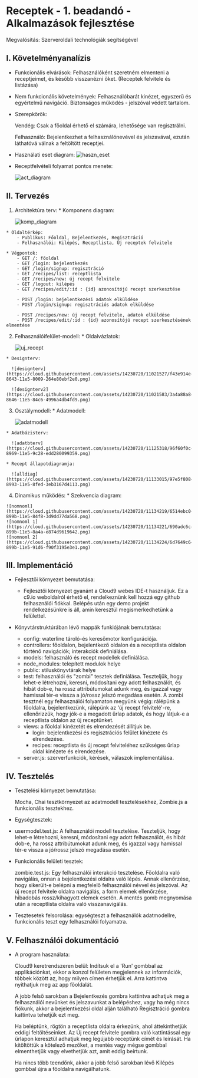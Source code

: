 # Receptek - 1. beadandó - Alkalmazások fejlesztése
  Megvalósítás: Szerveroldali technológiák segítségével

## I. Követelményanalízis
  - Funkcionális elvárások:
      Felhasználóként szeretném elmenteni a receptjeimet, és később visszanézni őket. (Receptek felvitele és listázása)
  - Nem funkcionális követelmények:
      Felhasználóbarát kinézet, egyszerű és egyértelmű navigáció.
      Biztonságos működés - jelszóval védett tartalom.
  - Szerepkörök:
      
      Vendég: Csak a főoldal érhető el számára, lehetősége van regisztrálni.

      Felhasználó: Bejelentkezhet a felhasználónevével és jelszavával, ezután láthatóvá válnak a feltöltött receptjei.
  - Használati eset diagram:
      ![haszn_eset](https://cloud.githubusercontent.com/assets/14230720/11021275/576fcb1e-863c-11e5-9733-21bfd4ca0aa6.png)

  - Receptfelvételi folyamat pontos menete:
      
      ![act_diagram](https://cloud.githubusercontent.com/assets/14230720/11021339/b27b0eb8-863e-11e5-95ff-02f2550565f1.png)


## II. Tervezés
  1. Architektúra terv:
    * Komponens diagram:
    
      ![komp_diagram](https://cloud.githubusercontent.com/assets/14230720/11126372/e60effb8-896e-11e5-8a19-b9cd043be2be.png)


    * Oldaltérkép:
        - Publikus: Főoldal, Bejelentkezés, Regisztráció
        - Felhasználói: Kilépés, Receptlista, Új receptek felvitele

    * Végpontok:
        - GET /: főoldal
        - GET /login: bejelentkezés
        - GET /login/signup: regisztráció
        - GET /recipes/list: receptlista
        - GET /recipes/new: új recept felvitele
        - GET /logout: kilépés
        - GET /recipes/edit/:id : {id} azonosítójú recept szerkesztése
        
        - POST /login: bejelentkezési adatok elküldése
        - POST /login/signup: regisztrációs adatok elküldése
        
        - POST /recipes/new: új recept felvitele, adatok elküldése
        - POST /recipes/edit/:id : {id} azonosítójú recept szerkesztésének elmentése
        
  2. Felhasználóifelület-modell:
    * Oldalvázlatok:
        
      ![uj_recept](https://cloud.githubusercontent.com/assets/14230720/11021511/701e471a-8643-11e5-9e9b-2fb3175bfde9.jpg)
      
    * Designterv:
      
      ![designterv](https://cloud.githubusercontent.com/assets/14230720/11021527/f43e914e-8643-11e5-8009-264e80ebf2e0.png)

      ![designterv2](https://cloud.githubusercontent.com/assets/14230720/11021583/3a4a88a8-8646-11e5-84c6-4996a4db4fd9.png)

  3. Osztálymodell:
    * Adatmodell:
  
      ![adatmodell](https://cloud.githubusercontent.com/assets/14230720/11125257/3d39dfca-8969-11e5-8a5f-49c42f442915.png)

    * Adatbázisterv:
    
      ![adatbterv](https://cloud.githubusercontent.com/assets/14230720/11125318/96f60f0c-8969-11e5-9c28-edd280099359.png)
      
    * Recept állapotdiagramja:
    
      ![alldiag](https://cloud.githubusercontent.com/assets/14230720/11133015/97e5f808-8993-11e5-8fed-3eb3167d4113.png)
      
  4. Dinamikus működés:
    * Szekvencia diagram:
      
    ![nomnoml](https://cloud.githubusercontent.com/assets/14230720/11134219/6514ebc0-899b-11e5-84f8-3d9dd77da568.png)
    ![nomnoml 1](https://cloud.githubusercontent.com/assets/14230720/11134221/690adc6c-899b-11e5-8a4a-e874d9619642.png)
    ![nomnoml 2](https://cloud.githubusercontent.com/assets/14230720/11134224/6d7649c6-899b-11e5-91d6-f90f3195e3e1.png)

## III. Implementáció
  - Fejlesztői környezet bemutatása:
      - Fejlesztői környezet gyanánt a Cloud9 webes IDE-t használjuk. Ez a c9.io weboldalról érhető el, rendelkeznünk kell           hozzá egy github felhasználói fiókkal. Belépés után egy demo projekt rendelkezésünkre is áll, amin keresztül                 megismerkedhetünk a felülettel.
        
  - Könyvtárstruktúrában lévő mappák funkiójának bemutatása:
      - config: waterline tároló-és keresőmotor konfigurációja.
      - controllers: főoldalon, bejelentkező oldalon és a receptlista oldalon történő navigációk; interakciók definiálása.
      - models: felhasználó és recept modellek definiálása.
      - node_modules: telepített modulok helye
      - public: stíluskönyvtárak helye
      - test: felhasználói és "zombi" tesztek definiálása. Teszteljük, hogy lehet-e létrehozni, keresni, módosítani egy adott         felhasználót, és hibát dob-e, ha rossz attribútumokat adunk meg, és igazzal vagy hamissal tér-e vissza a jó/rossz            jelszó megadása esetén. A zombi tesztnél egy felhasználói folyamaton megyünk végig: rálépünk a főoldalra,                    bejelentkezünk, rálépünk az 'új recept felvitelé'-re, ellenőrizzük, hogy jók-e a megadott űrlap adatok, és hogy              látjuk-e a receptlista oldalon az új receptünket.
      - views: a főoldal kinézetét és elrendezését állítjuk be.
          - login: bejelentkezési és regisztrációs felület kinézete és elrendezése.
          - recipes: receptlista és új recept felviteléhez szükséges űrlap oldal kinézete és elrendezése.
      - server.js: szerverfunkciók, kérések, válaszok implementálása.
  
## IV. Tesztelés
  - Tesztelési környezet bemutatása:
  
      Mocha, Chai tesztkörnyezet az adatmodell tesztelésekhez, Zombie.js a funkcionális tesztekhez.

  - Egységtesztek:
  - 
      usermodel.test.js: A felhasználói modell tesztelése. Teszteljük, hogy lehet-e létrehozni, keresni, módosítani egy adott         felhasználót, és hibát dob-e, ha rossz attribútumokat adunk meg, és igazzal vagy hamissal tér-e vissza a jó/rossz            jelszó megadása esetén.

  - Funkcionális felületi tesztek:
    
      zombie.test.js: Egy felhasználói interakció tesztelése. Főoldalra való navigálás, onnan a bejelentkezési oldalra való        lépés. Annak ellenőrzése, hogy sikerült-e belépni a megfelelő felhasználói névvel és jelszóval. Az új recept felvitele       oldalra navigálás, a form elemek ellenőrzése, hibadobás rossz/kihagyott elemek esetén. A mentés gomb megnyomása után a        receptlista oldalra való visszanavigálás.

  - Tesztesetek felsorolása: egységteszt a felhasználók adatmodellre, funkcionális teszt egy felhasználói folyamatra.
  
## V. Felhasználói dokumentáció
  - A program használata:
  
      Cloud9 keretrendszeren belül: Indítsuk el a 'Run' gombbal az applikációnkat, ekkor a konzol felületen megjelennek az         információk, többek között az, hogy milyen címen érhetjük el. Arra kattintva nyithatjuk meg az app főoldalát.

      A jobb felső sarokban a Bejelentkezés gombra kattintva adhatjuk meg a felhasználói nevünket és jelszavunkat a                belépéshez, vagy ha még nincs fiókunk, akkor a bejelentkezési oldal alján található Regisztráció gombra kattintva            tehetjük ezt meg.
      
      Ha beléptünk, rögtön a receptlista oldalra érkezünk, ahol áttekinthetjük eddigi feltöltéseinket. Az Új recept felvitele       gombra való kattintással egy űrlapon keresztül adhatjuk meg legújabb receptünk címét és leírását. Ha kitöltöttük a           kötelező mezőket, a mentés vagy mégse gombbal elmenthetjük vagy elvethetjük azt, amit eddig beírtunk.
      
      Ha nincs több teendőnk, akkor a jobb felső sarokban lévő Kilépés gombbal újra a főoldalra navigálhatunk.
  
